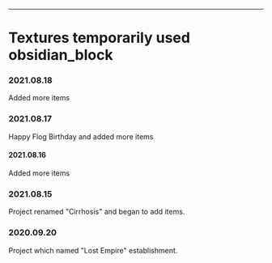 ------------------------------------------------------------------

# Textures temporarily used obsidian_block

### 2021.08.18
Added more items

### 2021.08.17
Happy Flog Birthday and added more items

#### 2021.08.16
Added more items

### 2021.08.15
Project renamed "Cirrhosis" and began to add items.

### 2020.09.20
Project which named "Lost Empire" establishment.




